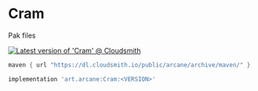 # Cram
Pak files

[![Latest version of 'Cram' @ Cloudsmith](https://api-prd.cloudsmith.io/v1/badges/version/arcane/archive/maven/Cram/latest/a=noarch;xg=art.arcane/?render=true&show_latest=true)](https://cloudsmith.io/~arcane/repos/archive/packages/detail/maven/Cram/latest/a=noarch;xg=art.arcane/)

```groovy
maven { url "https://dl.cloudsmith.io/public/arcane/archive/maven/" }
```

```groovy
implementation 'art.arcane:Cram:<VERSION>'
```
